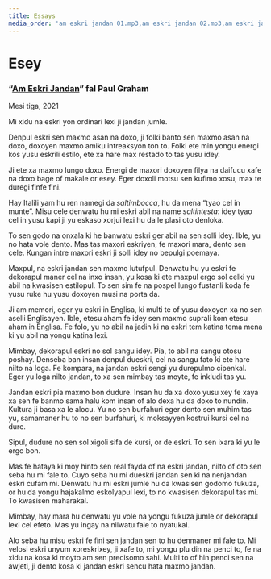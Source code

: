 ```yaml
---
title: Essays
media_order: 'am eskri jandan 01.mp3,am eskri jandan 02.mp3,am eskri jandan 03.mp3,am eskri jandan 04.mp3,am eskri jandan 05.mp3,am eskri jandan 06.mp3,am eskri jandan 07.mp3,am eskri jandan 08.mp3,am eskri jandan 09.mp3,am eskri jandan 10.mp3,am eskri jandan 13.mp3,am eskri jandan 11.mp3,am eskri jandan 12.mp3'
---
```


# Esey

### “[Am Eskri Jandan](http://www.paulgraham.com/simply.html)” fal Paul Graham

Mesi tiga, 2021

Mi xidu na eskri yon ordinari lexi ji jandan jumle.

Denpul eskri sen maxmo asan na doxo, ji folki banto sen maxmo asan na doxo, doxoyen maxmo amiku intreaksyon ton to. Folki ete min yongu energi kos yusu eskrili estilo, ete xa hare max restado to tas yusu idey.

Ji ete xa maxmo lungo doxo. Energi de maxori doxoyen filya na daifucu xafe na doxo bage of makale or esey. Eger doxoli motsu sen kufimo xosu, max te duregi finfe fini.

Hay Italili yam hu ren namegi da _saltimbocca_, hu da mena “tyao cel in munte”. Misu cele denwatu hu mi eskri abil na name _saltintesta_: idey tyao cel in yusu kapi ji yu eskaso xorjui lexi hu da le plasi oto denloka.

To sen godo na onxala ki he banwatu eskri ger abil na sen solli idey. Ible, yu no hata vole dento. Mas tas maxori eskriyen, fe maxori mara, dento sen cele. Kungan intre maxori eskri ji solli idey no bepulgi poemaya.

Maxpul, na eskri jandan sen maxmo lutufpul. Denwatu hu yu eskri fe dekorapul maner cel na inxo insan, yu kosa ki ete maxpul ergo sol celki yu abil na kwasisen estilopul. To sen sim fe na pospel lungo fustanli koda fe yusu ruke hu yusu doxoyen musi na porta da.

Ji am memori, eger yu eskri in Englisa, ki multi te of yusu doxoyen xa no sen aselli Englisayen. Ible, etesu aham fe idey sen maxmo suprali kom etesu aham in Englisa. Fe folo, yu no abil na jadin ki na eskri tem katina tema mena ki yu abil na yongu katina lexi.

Mimbay, dekorapul eskri no sol sangu idey. Pia, to abil na sangu otosu poshay. Denseba ban insan denpul dueskri, cel na sangu fato ki ete hare nilto na loga. Fe kompara, na jandan eskri sengi yu durepulmo cipenkal. Eger yu loga nilto jandan, to xa sen mimbay tas moyte, fe inkludi tas yu.

Jandan eskri pia maxmo bon dudure. Insan hu da xa doxo yusu xey fe xaya xa sen fe banmo sama halu kom insan of alo dexa hu da doxo to nundin. Kultura ji basa xa le alocu. Yu no sen burfahuri eger dento sen muhim tas yu, samamaner hu to no sen burfahuri, ki moksayyen kostrui kursi cel na dure.

Sipul, dudure no sen sol xigoli sifa de kursi, or de eskri. To sen ixara ki yu le ergo bon.

Mas fe hataya ki moy hinto sen real fayda of na eskri jandan, nilto of oto sen seba hu mi fale to. Cuyo seba hu mi dueskri jandan sen ki na nenjandan eskri cufam mi. Denwatu hu mi eskri jumle hu da kwasisen godomo fukuza, or hu da yongu hajakalmo eskolyapul lexi, to no kwasisen dekorapul tas mi. To kwasisen maharakal.

Mimbay, hay mara hu denwatu yu vole na yongu fukuza jumle or dekorapul lexi cel efeto. Mas yu ingay na nilwatu fale to nyatukal.

Alo seba hu misu eskri fe fini sen jandan sen to hu denmaner mi fale to. Mi velosi eskri unyum xoreskrixey, ji xafe to, mi yongu plu din na penci to, fe na xidu na kosa ki moyto am sen precisomo sahi. Multi to of hin penci sen na awjeti, ji dento kosa ki jandan eskri sencu hata maxmo jandan.
